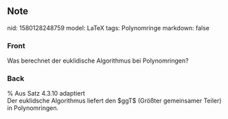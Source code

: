 ## Note
nid: 1580128248759
model: LaTeX
tags: Polynomringe
markdown: false

### Front
Was berechnet der euklidische Algorithmus bei Polynomringen?

### Back
<div>
  % Aus Satz 4.3.10 adaptiert
</div>Der euklidsche Algorithmus liefert den $ggT$ (Größter
gemeinsamer Teiler) in Polynomringen.
